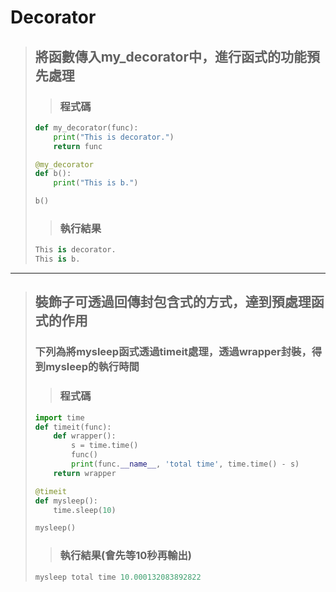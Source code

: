 # Decorator

> ## 將函數傳入my_decorator中，進行函式的功能預先處理
> > ### 程式碼
> ```python
> def my_decorator(func):
>     print("This is decorator.")
>     return func
> 
> @my_decorator
> def b():
>     print("This is b.")
> 
> b()
> ```
> 
> > ### 執行結果
> ```python
> This is decorator.
> This is b.
> ```

* * *

> ## 裝飾子可透過回傳封包含式的方式，達到預處理函式的作用
> ### 下列為將mysleep函式透過timeit處理，透過wrapper封裝，得到mysleep的執行時間
> > ### 程式碼
> ```python
> import time
> def timeit(func):
>     def wrapper():
>         s = time.time()
>         func()
>         print(func.__name__, 'total time', time.time() - s)
>     return wrapper
>
> @timeit
> def mysleep():
>     time.sleep(10)
> 
> mysleep() 
> ```
>
> > ### 執行結果(會先等10秒再輸出)
> ```python
> mysleep total time 10.000132083892822
> ```
